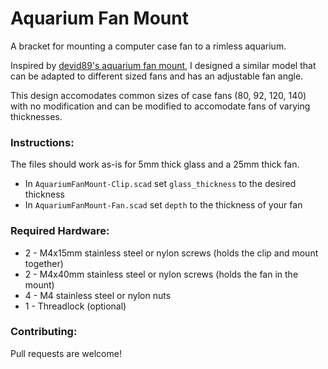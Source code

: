 # Aquarium Fan Mount
A bracket for mounting a computer case fan to a rimless aquarium.

Inspired by [devid89's aquarium fan mount](https://www.thingiverse.com/thing:467586), I designed a similar model that can be adapted to different sized fans and has an adjustable fan angle.

This design accomodates common sizes of case fans (80, 92, 120, 140) with no modification and can be modified to accomodate fans of varying thicknesses.  


### Instructions:
The files should work as-is for 5mm thick glass and a 25mm thick fan.

* In `AquariumFanMount-Clip.scad` set `glass_thickness` to the desired thickness
* In `AquariumFanMount-Fan.scad` set `depth` to the thickness of your fan

### Required Hardware:
* 2 - M4x15mm stainless steel or nylon screws (holds the clip and mount together)
* 2 - M4x40mm stainless steel or nylon screws (holds the fan in the mount)
* 4 - M4 stainless steel or nylon nuts
* 1 - Threadlock (optional)

### Contributing:
Pull requests are welcome!
